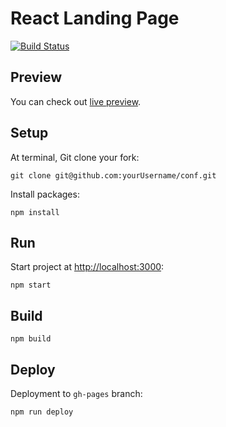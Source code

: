 # React Landing Page

[![Build Status](https://travis-ci.com/trainplane/react-landing-page.svg?token=8UxRpCzRgX9jXf4b3ENP&branch=master)](https://travis-ci.com/trainplane/react-landing-page)

## Preview

You can check out [live preview](https://trainplane.github.io/react-landing-page/).

## Setup

At terminal, Git clone your fork:

```
git clone git@github.com:yourUsername/conf.git
```

Install packages:

```
npm install
```

## Run

Start project at [http://localhost:3000](http://localhost:3000):

```
npm start
```

## Build

```
npm build
```

## Deploy

Deployment to `gh-pages` branch:

```
npm run deploy
```

